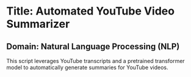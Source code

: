 # Title: Automated YouTube Video Summarizer
## Domain: Natural Language Processing (NLP)
This script leverages YouTube transcripts and a pretrained transformer model to automatically generate summaries for YouTube videos.
